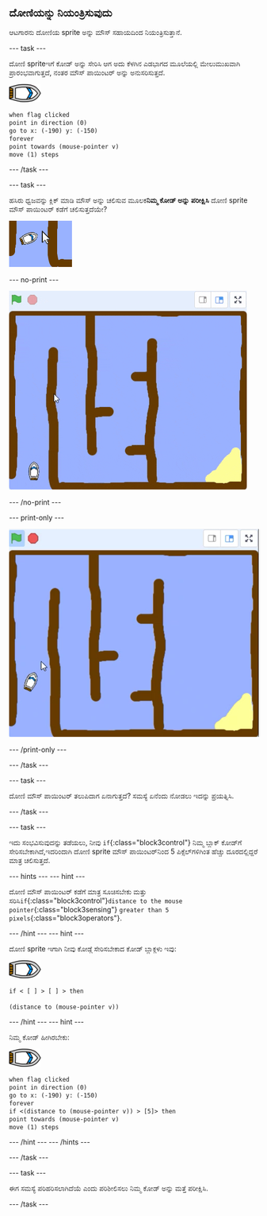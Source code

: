 ## ದೋಣಿಯನ್ನು ನಿಯಂತ್ರಿಸುವುದು

ಆಟಗಾರನು ದೋಣಿಯ sprite ಅನ್ನು ಮೌಸ್ ಸಹಾಯದಿಂದ ನಿಯಂತ್ರಿಸುತ್ತಾನೆ.

\--- task \---

ದೋಣಿ spriteಇ‌ಗೆ ಕೋಡ್ ಅನ್ನು ಸೇರಿಸಿ ಆಗ ಅದು ಕೆಳಗಿನ ಎಡಭಾಗದ ಮೂಲೆಯಲ್ಲಿ ಮೇಲುಮುಖವಾಗಿ ಪ್ರಾರಂಭವಾಗುತ್ತದೆ, ನಂತರ ಮೌಸ್ ಪಾಯಿಂಟರ್ ಅನ್ನು ಅನುಸರಿಸುತ್ತದೆ.

![ದೋಣಿ -sprite](images/boat_resize.png)

```blocks3
when flag clicked
point in direction (0)
go to x: (-190) y: (-150)
forever
point towards (mouse-pointer v)
move (1) steps
```

\--- /task \---

\--- task \---

ಹಸಿರು ಧ್ವಜವನ್ನು ಕ್ಲಿಕ್ ಮಾಡಿ ಮೌಸ್ ಅನ್ನು ಚಲಿಸುವ ಮೂಲಕ**ನಿಮ್ಮ ಕೋಡ್ ಅನ್ನು ಪರೀಕ್ಷಿಸಿ** ದೋಣಿ sprite ಮೌಸ್ ಪಾಯಿಂಟರ್ ಕಡೆಗೆ ಚಲಿಸುತ್ತದೆಯೇ?

![ಸ್ಕ್ರೀನ್‍ಶಾಟ್](images/boat-mouse.png)

\--- no-print \---

![ಸ್ಕ್ರೀನ್‍ಶಾಟ್](images/boat-pointer-test-anim.gif)

\--- /no-print \---

\--- print-only \---

![ಸ್ಕ್ರೀನ್‍ಶಾಟ್](images/boat-pointer-test-anim.png)

\--- /print-only \---

\--- /task \---

\--- task \---

ದೋಣಿ ಮೌಸ್ ಪಾಯಿಂಟರ್ ತಲುಪಿದಾಗ ಏನಾಗುತ್ತದೆ? ಸಮಸ್ಯೆ ಏನೆಂದು ನೋಡಲು ಇದನ್ನು ಪ್ರಯತ್ನಿಸಿ.

\--- /task \---

\--- task \---

ಇದು ಸಂಭವಿಸುವುದನ್ನು ತಡೆಯಲು, ನೀವು `if`{:class="block3control"} ನಿಮ್ಮ ಬ್ಲಾಕ್ ಕೋಡ್‌ಗೆ ಸೇರಿಸಬೇಕಾಗಿದೆ,ಇದರಿಂದಾಗಿ ದೋಣಿ sprite ಮೌಸ್ ಪಾಯಿಂಟರ್‌ನಿಂದ 5 ಪಿಕ್ಸೆಲ್‌ಗಳಿಗಿಂತ ಹೆಚ್ಚು ದೂರದಲ್ಲಿದ್ದರೆ ಮಾತ್ರ ಚಲಿಸುತ್ತದೆ.

\--- hints \--- \--- hint \---

ದೋಣಿ ಮೌಸ್ ಪಾಯಿಂಟರ್ ಕಡೆಗೆ ಮಾತ್ರ ಸೂಚಿಸಬೇಕು ಮತ್ತು ಸರಿಸಿ`if`{:class="block3control"}`distance to the mouse pointer`{:class="block3sensing"} `greater than 5 pixels`{:class="block3operators"}.

\--- /hint \--- \--- hint \---

ದೋಣಿ sprite ಇಗಾಗಿ ನೀವು ಕೋಡ್ಗೆ ಸೇರಿಸಬೇಕಾದ ಕೋಡ್ ಬ್ಲಾಕ್ಗಳು ಇವು:

![ದೋಣಿ -sprite](images/boat_resize.png)

```blocks3
if < [ ] > [ ] > then

(distance to (mouse-pointer v))
```

\--- /hint \--- \--- hint \---

ನಿಮ್ಮ ಕೋಡ್ ಹೀಗಿರಬೇಕು:

![ದೋಣಿ -sprite](images/boat_resize.png)

```blocks3
when flag clicked
point in direction (0)
go to x: (-190) y: (-150)
forever
if <(distance to (mouse-pointer v)) > [5]> then
point towards (mouse-pointer v)
move (1) steps
```

\--- /hint \--- \--- /hints \---

\--- /task \---

\--- task \---

ಈಗ ಸಮಸ್ಯೆ ಪರಿಹರಿಸಲಾಗಿದೆಯೆ ಎಂದು ಪರಿಶೀಲಿಸಲು ನಿಮ್ಮ ಕೋಡ್ ಅನ್ನು ಮತ್ತೆ ಪರೀಕ್ಷಿಸಿ.

\--- /task \---